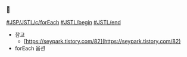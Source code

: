 ### 🌼 <url-pattern>

[#JSP/JSTL/c/forEach](app://obsidian.md/index.html#JSP/JSTL/c/forEach) [#JSTL/begin](app://obsidian.md/index.html#JSTL/begin) [#JSTL/end](app://obsidian.md/index.html#JSTL/end)

- 참고
    - [https://seypark.tistory.com/82](https://seypark.tistory.com/82)
- forEach 옵션
